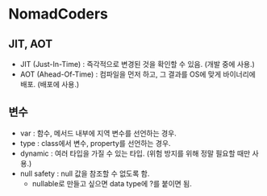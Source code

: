 # NomadCoders

## JIT, AOT

- JIT (Just-In-Time) : 즉각적으로 변경된 것을 확인할 수 있음. (개발 중에 사용.)
- AOT (Ahead-Of-Time) : 컴파일을 먼저 하고, 그 결과를 OS에 맞게 바이너리에 배포. (배포에 사용.)

## 변수

- var : 함수, 메서드 내부에 지역 변수를 선언하는 경우.
- type : class에서 변수, property를 선언하는 경우.
- dynamic : 여러 타입을 가질 수 있는 타입. (위험 방지를 위해 정말 필요할 때만 사용.)
- null safety : null 값을 참조할 수 없도록 함.
  - nullable로 만들고 싶으면 data type에 ?를 붙이면 됨.
